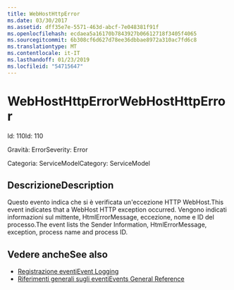```yaml
---
title: WebHostHttpError
ms.date: 03/30/2017
ms.assetid: dff35e7e-5571-463d-abcf-7e048381f91f
ms.openlocfilehash: ecdaea5a16170b7843927b06612718f3405f4065
ms.sourcegitcommit: 6b308cf6d627d78ee36dbbae8972a310ac7fd6c8
ms.translationtype: MT
ms.contentlocale: it-IT
ms.lasthandoff: 01/23/2019
ms.locfileid: "54715647"
---
```

# <a name="webhosthttperror"></a><span data-ttu-id="b55a3-102">WebHostHttpError</span><span class="sxs-lookup"><span data-stu-id="b55a3-102">WebHostHttpError</span></span>
<span data-ttu-id="b55a3-103">Id: 110</span><span class="sxs-lookup"><span data-stu-id="b55a3-103">Id: 110</span></span>  
  
 <span data-ttu-id="b55a3-104">Gravità: Error</span><span class="sxs-lookup"><span data-stu-id="b55a3-104">Severity: Error</span></span>  
  
 <span data-ttu-id="b55a3-105">Categoria: ServiceModel</span><span class="sxs-lookup"><span data-stu-id="b55a3-105">Category: ServiceModel</span></span>  
  
## <a name="description"></a><span data-ttu-id="b55a3-106">Descrizione</span><span class="sxs-lookup"><span data-stu-id="b55a3-106">Description</span></span>  
 <span data-ttu-id="b55a3-107">Questo evento indica che si è verificata un'eccezione HTTP WebHost.</span><span class="sxs-lookup"><span data-stu-id="b55a3-107">This event indicates that a WebHost HTTP exception occurred.</span></span> <span data-ttu-id="b55a3-108">Vengono indicati informazioni sul mittente, HtmlErrorMessage, eccezione, nome e ID del processo.</span><span class="sxs-lookup"><span data-stu-id="b55a3-108">The event lists the Sender Information, HtmlErrorMessage, exception, process name and process ID.</span></span>  
  
## <a name="see-also"></a><span data-ttu-id="b55a3-109">Vedere anche</span><span class="sxs-lookup"><span data-stu-id="b55a3-109">See also</span></span>
- [<span data-ttu-id="b55a3-110">Registrazione eventi</span><span class="sxs-lookup"><span data-stu-id="b55a3-110">Event Logging</span></span>](../../../../../docs/framework/wcf/diagnostics/event-logging/index.md)
- [<span data-ttu-id="b55a3-111">Riferimenti generali sugli eventi</span><span class="sxs-lookup"><span data-stu-id="b55a3-111">Events General Reference</span></span>](../../../../../docs/framework/wcf/diagnostics/event-logging/events-general-reference.md)
